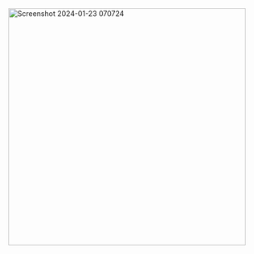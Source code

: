 <img width="472" alt="Screenshot 2024-01-23 070724" src="https://github.com/mohan7401647399/MERN/assets/127593802/8a64744e-6e71-46a6-a63a-cbc286acaf32">
